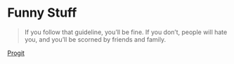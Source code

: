 # Funny Stuff

> If you follow that guideline, you’ll be fine. If you don’t, people will hate you, and you’ll be scorned by friends and family.

[Progit](https://git-scm.com/book/en/v2/Git-Branching-Rebasing)

